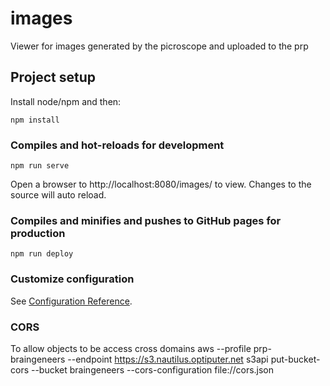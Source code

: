# images
Viewer for images generated by the picroscope and uploaded to the prp

## Project setup
Install node/npm and then:
```
npm install
```

### Compiles and hot-reloads for development
```
npm run serve
```
Open a browser to http://localhost:8080/images/ to view. Changes to the source will auto reload.

### Compiles and minifies and pushes to GitHub pages for production
```
npm run deploy
```

### Customize configuration
See [Configuration Reference](https://cli.vuejs.org/config/).

### CORS
To allow objects to be access cross domains
aws --profile prp-braingeneers --endpoint https://s3.nautilus.optiputer.net s3api put-bucket-cors --bucket braingeneers --cors-configuration file://cors.json 
